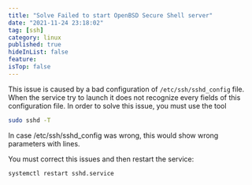 ```yaml
---
title: "Solve Failed to start OpenBSD Secure Shell server"
date: "2021-11-24 23:18:02"
tag: [ssh]
category: linux
published: true
hideInList: false
feature:
isTop: false
---
```


This issue is caused by a bad configuration of `/etc/ssh/sshd_config` file. When the service try to launch it does not recognize every fields of this configuration file. In order to solve this issue, you must use the tool

```bash
sudo sshd -T
```

In case /etc/ssh/sshd_config was wrong, this would show wrong parameters with lines.

You must correct this issues and then restart the service:

```bash
systemctl restart sshd.service
```
